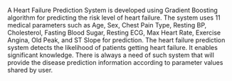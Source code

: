 A Heart Failure Prediction System is developed using Gradient Boosting algorithm for predicting the risk 
level of heart failure. The system uses 11 medical parameters such as Age, Sex, Chest Pain Type,
Resting BP, Cholesterol, Fasting Blood Sugar, Resting ECG, Max Heart Rate, Exercise Angina, 
Old Peak, and ST Slope for prediction. The heart failure prediction system detects the likelihood 
of patients getting heart failure. It enables significant knowledge. There is always a need of such 
system that will provide the disease prediction information according to parameter values shared 
by user.

